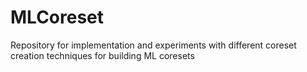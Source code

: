 # MLCoreset
 Repository for implementation and experiments with different coreset creation techniques for building ML coresets
